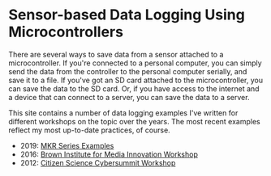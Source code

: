 # Sensor-based Data Logging Using Microcontrollers

There are several ways to save data from a sensor attached to a microcontroller.  If you're connected to a personal computer, you can simply send the data from the controller to the personal computer serially, and save it to a file.  If you've got an SD card attached to the microcontroller, you can save the data to the SD card. Or, if you have access to the internet and a device that can connect to a server, you can save the data to a server. 

This site contains a number of data logging examples I've written for different workshops on the topic over the years. The most recent examples reflect my most up-to-date practices, of course.    

* 2019: [MKR Series Examples](https://tigoe.github.io/DataloggingExamples/mkr-datalogging.html)
* 2016: [Brown Institute for Media Innovation Workshop](https://tigoe.github.io/DataloggingExamples/brown-workshop.html)
* 2012: [Citizen Science Cybersummit Workshop](http://www.tigoe.net/pcomp/code/?p=1043)


